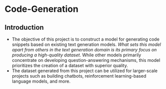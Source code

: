 # Code-Generation

## Introduction
- The objective of this project is to construct a model for generating code snippets based on existing text generation models. *What sets this model apart from others in the text generation domain is its primary focus on producing a high-quality dataset*. While other models primarily concentrate on developing question-answering mechanisms, this model prioritizes the creation of a dataset with superior quality.
- The dataset generated from this project can be utilized for larger-scale projects such as building chatbots, reinforcement learning-based language models, and more.
